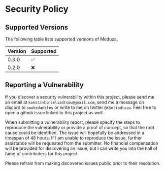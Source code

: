 # Security Policy

## Supported Versions

The following table lists supported versions of Meduza.

| Version | Supported          |
|---------| ------------------ |
| 0.3.0   | :white_check_mark: |
| 0.2.0  | :x:                |


## Reporting a Vulnerability

If you discover a security vulnerability within this project, please send me an email at `konstantinseliadtsou@gmail.com`, send me a message on discord to `smokedankles` or write to me on twitter `@KSeliadtsou`. 
Feel free to open a github issue linked to this project as well.

When submitting a vulnerability report, please specify the steps to reproduce the vulnerability or provide a proof of concept, so that the root cause could be identified.
The issue will hopefully be addressed in a timespan of 48 hours. If I am unable to reproduce the issue, further assistance will be requested from the submitter.
No financial compensation will be provided for discovering an issue, but I can write you into the hall of fame of contributers for this project.

Please refrain from making discovered issues public prior to their resolution.
